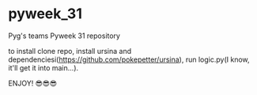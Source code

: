 # pyweek_31
Pyg's teams Pyweek 31 repository

to install clone repo, install ursina and dependenciesi(https://github.com/pokepetter/ursina), run logic.py(I know, it'll get it into main...).

ENJOY! 😎😎😎
